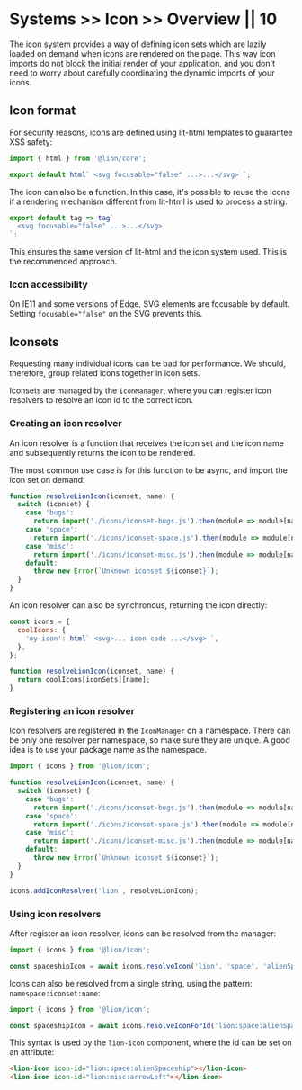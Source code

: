 # Systems >> Icon >> Overview || 10

The icon system provides a way of defining icon sets which are lazily loaded on demand when
icons are rendered on the page. This way icon imports do not block the initial render of your
application, and you don't need to worry about carefully coordinating the dynamic imports of your icons.

## Icon format

For security reasons, icons are defined using lit-html templates to guarantee XSS safety:

```js
import { html } from '@lion/core';

export default html` <svg focusable="false" ...>...</svg> `;
```

The icon can also be a function. In this case, it's possible to reuse the icons if a
rendering mechanism different from lit-html is used to process a string.

```js
export default tag => tag`
  <svg focusable="false" ...>...</svg>
`;
```

This ensures the same version of lit-html and the icon system used. This is the recommended approach.

### Icon accessibility

On IE11 and some versions of Edge, SVG elements are focusable by default.
Setting `focusable="false"` on the SVG prevents this.

## Iconsets

Requesting many individual icons can be bad for performance. We should, therefore, group related icons
together in icon sets.

Iconsets are managed by the `IconManager`, where you can register icon resolvers to resolve an icon id
to the correct icon.

### Creating an icon resolver

An icon resolver is a function that receives the icon set and the icon name and subsequently
returns the icon to be rendered.

The most common use case is for this function to be async, and import the icon set on demand:

```js
function resolveLionIcon(iconset, name) {
  switch (iconset) {
    case 'bugs':
      return import('./icons/iconset-bugs.js').then(module => module[name]);
    case 'space':
      return import('./icons/iconset-space.js').then(module => module[name]);
    case 'misc':
      return import('./icons/iconset-misc.js').then(module => module[name]);
    default:
      throw new Error(`Unknown iconset ${iconset}`);
  }
}
```

An icon resolver can also be synchronous, returning the icon directly:

```js
const icons = {
  coolIcons: {
    'my-icon': html` <svg>... icon code ...</svg> `,
  },
};

function resolveLionIcon(iconset, name) {
  return coolIcons[iconSets][name];
}
```

### Registering an icon resolver

Icon resolvers are registered in the `IconManager` on a namespace. There can be only one resolver per namespace, so
make sure they are unique. A good idea is to use your package name as the namespace.

```js
import { icons } from '@lion/icon';

function resolveLionIcon(iconset, name) {
  switch (iconset) {
    case 'bugs':
      return import('./icons/iconset-bugs.js').then(module => module[name]);
    case 'space':
      return import('./icons/iconset-space.js').then(module => module[name]);
    case 'misc':
      return import('./icons/iconset-misc.js').then(module => module[name]);
    default:
      throw new Error(`Unknown iconset ${iconset}`);
  }
}

icons.addIconResolver('lion', resolveLionIcon);
```

### Using icon resolvers

After register an icon resolver, icons can be resolved from the manager:

```js
import { icons } from '@lion/icon';

const spaceshipIcon = await icons.resolveIcon('lion', 'space', 'alienSpaceship');
```

Icons can also be resolved from a single string, using the pattern: `namespace:iconset:name`:

```js
import { icons } from '@lion/icon';

const spaceshipIcon = await icons.resolveIconForId('lion:space:alienSpaceship');
```

This syntax is used by the `lion-icon` component, where the id can be set on an attribute:

```html
<lion-icon icon-id="lion:space:alienSpaceship"></lion-icon>
<lion-icon icon-id="lion:misc:arrowLeft"></lion-icon>
```
